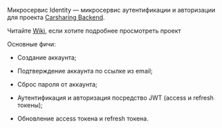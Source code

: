Микросервис Identity — микросервис аутентификации и авторизации для проекта [Carsharing Backend](https://gitlab.com/carsharing-backend).

Читайте [Wiki](/wikis/home), если хотите подробнее просмотреть проект 

Основные фичи:

- Создание аккаунта;

- Подтверждение аккаунта по ссылке из email;

- Сброс пароля от аккаунта;

- Аутентификация и авторизация посредство JWT (access и refresh токены);

- Обновление access токена и refresh токена.

